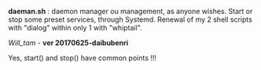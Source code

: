 **daeman.sh** : daemon manager ou management, as anyone wishes.
Start or stop some preset services, through Systemd.
Renewal of my 2 shell scripts with "dialog" within only 1 with "whiptail".

*Will_tam*  - **ver 20170625-daibubenri**

Yes, start() and stop() have common points !!!

